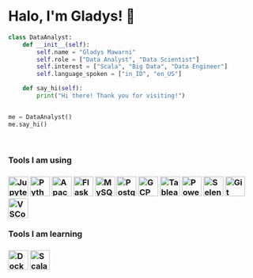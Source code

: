 <!--
**gladysmawarni/gladysmawarni** is a ✨ _special_ ✨ repository because its `README.md` (this file) appears on your GitHub profile.

Here are some ideas to get you started:

- 🔭 I’m currently working on ...
- 🌱 I’m currently learning ...
- 👯 I’m looking to collaborate on ...
- 🤔 I’m looking for help with ...
- 💬 Ask me about ...
- 📫 How to reach me: ...
- 😄 Pronouns: ...
- ⚡ Fun fact: ...

-->
# Halo, I'm Gladys! 🌼

```python
class DataAnalyst:
    def __init__(self):
        self.name = "Gladys Mawarni"
        self.role = ["Data Analyst", "Data Scientist"]
        self.interest = ["Scala", "Big Data", "Data Engineer"]
        self.language_spoken = ["in_ID", "en_US"]

    def say_hi(self):
        print("Hi there! Thank you for visiting!")


me = DataAnalyst()
me.say_hi()
```

<br>
<h3><b>Tools I am using</b><h3>
<div align="left">
	<img height="40" src="https://user-images.githubusercontent.com/25181517/183914128-3fc88b4a-4ac1-40e6-9443-9a30182379b7.png" alt="Jupyter Notebook" title="Jupyter Notebook" />
	<img height="40" src="https://user-images.githubusercontent.com/25181517/183423507-c056a6f9-1ba8-4312-a350-19bcbc5a8697.png" alt="Python" title="Python" />
  <img height="40" src="https://user-images.githubusercontent.com/25181517/184357834-eba1eee1-6074-4b9c-8ed3-5373868096cc.png" alt="Apache Spark" title="Apache Spark" />
  <img height="40" src="https://user-images.githubusercontent.com/25181517/183423775-2276e25d-d43d-4e58-890b-edbc88e915f7.png" alt="Flask" title="Flask" />
  <img height="40" src="https://user-images.githubusercontent.com/25181517/183896128-ec99105a-ec1a-4d85-b08b-1aa1620b2046.png" alt="MySQL" title="MySQL" />
	<img height="40" src="https://user-images.githubusercontent.com/25181517/117208740-bfb78400-adf5-11eb-97bb-09072b6bedfc.png" alt="PostgreSQL" title="PostgreSQL" />
  <img height="40" src="https://user-images.githubusercontent.com/25181517/183911547-990692bc-8411-4878-99a0-43506cdb69cf.png" alt="GCP" title="GCP" />
  
  <img height="40" src="https://user-images.githubusercontent.com/78975611/211405093-f2ba536c-e3c6-4f0a-95b4-79347c229f38.png" alt="Tableau" title="Tableau" />
  <img height="40" src="https://user-images.githubusercontent.com/78975611/211404938-1e180906-5c5d-44c9-8323-288e94ed94e7.png" alt="Power BI" title="Power BI" />
  <img height="40" src="https://user-images.githubusercontent.com/25181517/184103699-d1b83c07-2d83-4d99-9a1e-83bd89e08117.png" alt="Selenium" title="Selenium" />
  <img height="40" src="https://user-images.githubusercontent.com/25181517/192108372-f71d70ac-7ae6-4c0d-8395-51d8870c2ef0.png" alt="Git" title="Git" />
  <img height="40" src="https://user-images.githubusercontent.com/25181517/192108891-d86b6220-e232-423a-bf5f-90903e6887c3.png" alt="VSCode" title="VSCode" />
</div>
	
<h3><b>Tools I am learning</b><h3>
<div align="left">
  <img height="40" src="https://user-images.githubusercontent.com/78975611/211415167-a07d96bb-496e-4de8-a862-001c0812360d.png" alt="Docker" title="Docker" />
  <img height="40" src="https://user-images.githubusercontent.com/78975611/211414521-bfd7a1f4-954f-4b63-972c-289520d2826b.png" alt="Scala" title="Scala" />

</div>

